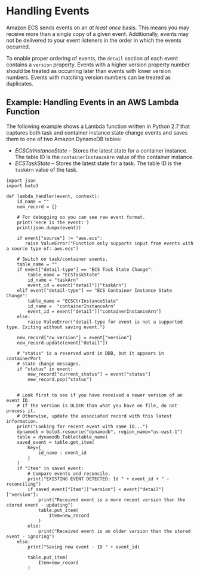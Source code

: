 # Handling Events<a name="ecs_cwet_handling"></a>

Amazon ECS sends events on an *at least once* basis\. This means you may receive more than a single copy of a given event\. Additionally, events may not be delivered to your event listeners in the order in which the events occurred\.

To enable proper ordering of events, the `detail` section of each event contains a `version` property\. Events with a higher version property number should be treated as occurring later than events with lower version numbers\. Events with matching version numbers can be treated as duplicates\.

## Example: Handling Events in an AWS Lambda Function<a name="ecs_cwet_handling_example"></a>

The following example shows a Lambda function written in Python 2\.7 that captures both task and container instance state change events and saves them to one of two Amazon DynamoDB tables:
+ *ECSCtrInstanceState* – Stores the latest state for a container instance\. The table ID is the `containerInstanceArn` value of the container instance\.
+ *ECSTaskState* – Stores the latest state for a task\. The table ID is the `taskArn` value of the task\.

```
import json
import boto3

def lambda_handler(event, context):
    id_name = ""
    new_record = {}

    # For debugging so you can see raw event format.
    print('Here is the event:')
    print(json.dumps(event))

    if event["source"] != "aws.ecs":
       raise ValueError("Function only supports input from events with a source type of: aws.ecs")

    # Switch on task/container events.
    table_name = ""
    if event["detail-type"] == "ECS Task State Change":
        table_name = "ECSTaskState"
        id_name = "taskArn"
        event_id = event["detail"]["taskArn"]
    elif event["detail-type"] == "ECS Container Instance State Change":
        table_name = "ECSCtrInstanceState"
        id_name =  "containerInstanceArn"
        event_id = event["detail"]["containerInstanceArn"]
    else:
        raise ValueError("detail-type for event is not a supported type. Exiting without saving event.")

    new_record["cw_version"] = event["version"]
    new_record.update(event["detail"])

    # "status" is a reserved word in DDB, but it appears in containerPort
    # state change messages.
    if "status" in event:
        new_record["current_status"] = event["status"]
        new_record.pop("status")


    # Look first to see if you have received a newer version of an event ID.
    # If the version is OLDER than what you have on file, do not process it.
    # Otherwise, update the associated record with this latest information.
    print("Looking for recent event with same ID...")
    dynamodb = boto3.resource("dynamodb", region_name="us-east-1")
    table = dynamodb.Table(table_name)
    saved_event = table.get_item(
        Key={
            id_name : event_id
        }
    )
    if "Item" in saved_event:
        # Compare events and reconcile.
        print("EXISTING EVENT DETECTED: Id " + event_id + " - reconciling")
        if saved_event["Item"]["version"] < event["detail"]["version"]:
            print("Received event is a more recent version than the stored event - updating")
            table.put_item(
                Item=new_record
            )
        else:
            print("Received event is an older version than the stored event - ignoring")
    else:
        print("Saving new event - ID " + event_id)

        table.put_item(
            Item=new_record
        )
```